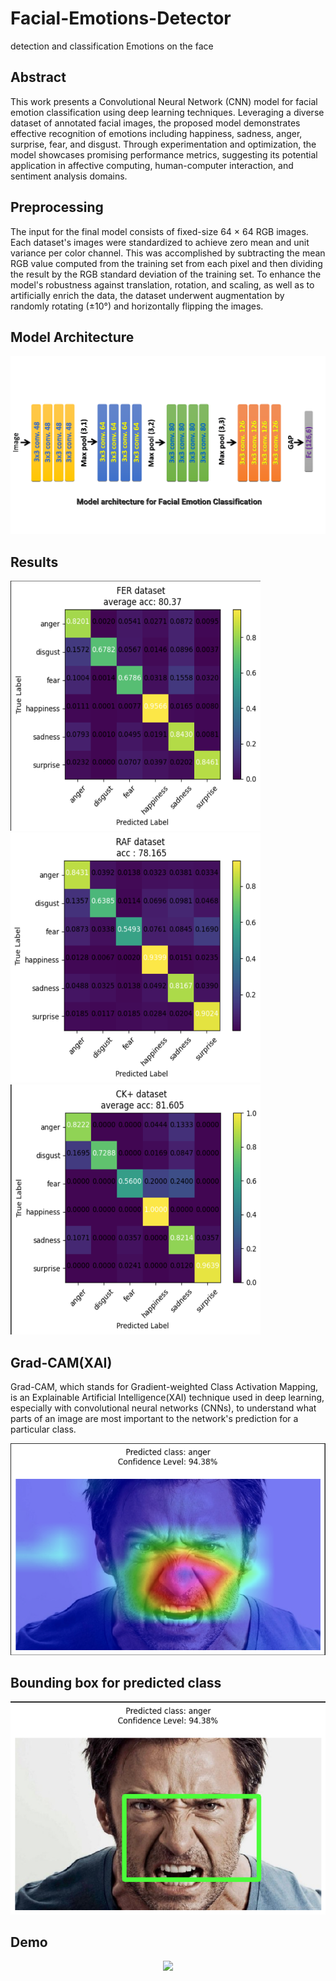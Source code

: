 # Facial-Emotions-Detector
detection and classification Emotions on the face
## Abstract
This work presents a Convolutional Neural Network (CNN) model for facial emotion classification using deep learning techniques. Leveraging a diverse dataset of annotated facial images, the proposed model demonstrates effective recognition of emotions including happiness, sadness, anger, surprise, fear, and disgust. Through experimentation and optimization, the model showcases promising performance metrics, suggesting its potential application in affective computing, human-computer interaction, and sentiment analysis domains.

## Preprocessing
The input for the final model consists of fixed-size 64 × 64 RGB images. Each dataset's images were standardized to achieve zero mean and unit variance per color channel. This was accomplished by subtracting the mean RGB value computed from the training set from each pixel and then dividing the result by the RGB standard deviation of the training set. To enhance the model's robustness against translation, rotation, and scaling, as well as to artificially enrich the data, the dataset underwent augmentation by randomly rotating (±10°) and horizontally flipping the images.



## Model Architecture
![](./Model/model_architecture.png)




## Results
<img src="./Results/fer_ds.png" alt="fer_ds" width="400" height="400"/>
<img src="./Results/raf_ds.png" alt="raf_ds" width="400" height="400"/>
<img src="./Results/ck+_ds.png" alt="ck+_ds" width="400" height="400"/>




## Grad-CAM(XAI)
Grad-CAM, which stands for Gradient-weighted Class Activation Mapping, is an Explainable Artificial Intelligence(XAI) technique used in deep learning, especially with convolutional neural networks (CNNs), to understand what parts of an image are most important to the network's prediction for a particular class.

![](./Grad-CAM/anger_GradCAM.png)




## Bounding box for predicted class
![](./Grad-CAM/anger_Bounding_box.png)





## Demo
<p align="center">
  <img src="./Video/demo.gif" width="400" />
</p>





